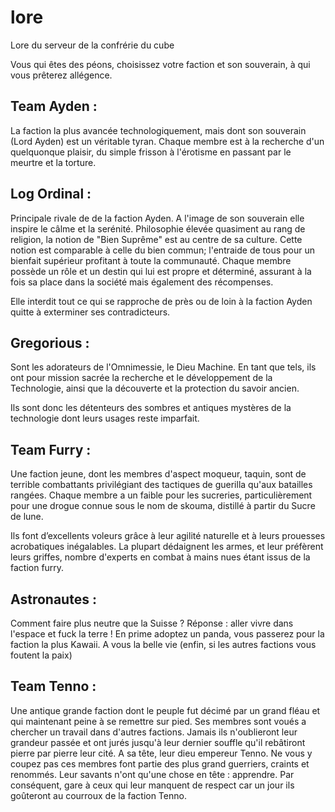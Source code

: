 # lore
Lore du serveur de la confrérie du cube

Vous qui êtes des péons, choisissez votre faction et son souverain, à qui vous prêterez allégence.  

## Team Ayden :
La faction la plus avancée technologiquement, mais dont son souverain (Lord Ayden) est un véritable tyran. Chaque membre est à la recherche d'un quelquonque plaisir, du simple frisson à l'érotisme en passant par le meurtre et la torture.

## Log Ordinal :
Principale rivale de de la faction Ayden. A l'image de son souverain elle inspire le câlme et la serénité. Philosophie élevée quasiment au rang de religion, la notion de "Bien Suprême"  est au centre de sa  culture. Cette notion est comparable à celle du bien commun; l'entraide de tous pour un bienfait supérieur profitant à toute la communauté. Chaque membre possède un rôle et un destin qui lui est propre et déterminé, assurant à la fois sa place dans la société mais également des récompenses.

Elle interdit tout ce qui se rapproche de près ou de loin à la faction Ayden quitte à exterminer ses contradicteurs.

## Gregorious :
Sont les adorateurs de l'Omnimessie, le Dieu Machine. En tant que tels, ils ont pour mission sacrée la recherche et le développement de la Technologie, ainsi que la découverte et la protection du savoir ancien. 

Ils sont donc les détenteurs des sombres et antiques mystères de la technologie dont leurs usages reste imparfait.

## Team Furry :
Une faction jeune, dont les membres d'aspect moqueur, taquin, sont de terrible combattants privilégiant des tactiques de guerilla qu'aux batailles rangées. 
Chaque membre a  un faible pour les sucreries, particulièrement pour une drogue connue sous le nom de skouma, distillé à partir du Sucre de lune.

Ils font d’excellents voleurs grâce à leur agilité naturelle et à leurs prouesses acrobatiques inégalables. La plupart dédaignent les armes, et leur préfèrent leurs griffes, nombre d'experts en combat à mains nues étant issus de la faction furry.

## Astronautes : 
Comment faire plus neutre que la Suisse ? Réponse : aller vivre dans l'espace et fuck la terre ! En prime adoptez un panda, vous passerez pour la faction la plus Kawaii. A vous la belle vie (enfin, si les autres factions vous foutent la paix)

## Team Tenno :
Une antique grande faction dont le peuple fut décimé par un grand fléau et qui maintenant peine à se remettre sur pied. Ses membres sont voués a chercher un travail dans d'autres factions. Jamais ils n'oublieront leur grandeur passée et ont jurés jusqu'à leur dernier souffle qu'il rebâtiront pierre par pierre leur cité. A sa tête, leur dieu empereur Tenno. Ne vous y coupez pas ces membres font partie des plus grand guerriers, craints et renommés. Leur savants n'ont qu'une chose en tête : apprendre. Par conséquent, gare à ceux qui leur manquent de respect car un jour ils goûteront au courroux de la faction Tenno.
